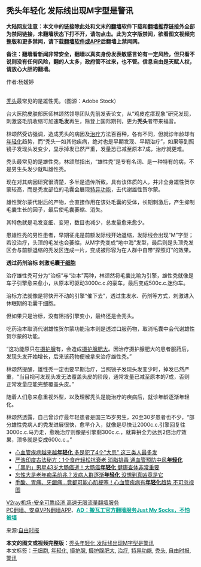  <h2>秃头年轻化 发际线出现M字型是警讯</h2> <p class="notice"><b>大陆网友注意：本文中的链接除此处和文末的<a href="https://github.com/bannedbook/fanqiang" >翻墙</a>软件下载和<a href="https://github.com/killgcd/justmysocks/blob/master/README.md">翻墙推荐</a>链接外全部为禁网链接，未翻墙状态下打不开，请勿点击。此为文字版禁闻，欲看图文视频完整版和更多禁闻，请下载<a href="https://github.com/bannedbook/fanqiang">翻墙软件或APP</a>后翻墙上禁闻网。</p><p>备注：翻墙看新闻非常安全，翻墙以真实身份发表敏感言论有一定风险，但只看不说则没有任何风险，翻的人太多，政府管不过来，也不管。信息自由是天赋人权，请放心大胆的翻墙。</b></p>  <div class="entry"> <p>作者:杨媛婷</p> <p><br /> <a href="https://www.bannedbook.org/bnews/tag/%E7%A7%83%E5%A4%B4/" class="st_tag internal_tag" rel="tag" title="标签 秃头 下的日志">秃头</a>最常见的是雄性秃。（图源：Adobe Stock） </p> <p>台大医院皮肤部医师林颂然领导团队先前发表论文，从“鸡皮疙瘩现象”研究发现，刺激竖毛肌收缩可加速<strong>毛发</strong>再生，除登上国际期刊，更为<strong>秃头</strong>者带来福音。 </p> <p>林颂然受访强调，造成秃头的病因及<a href="https://www.bannedbook.org/bnews/tag/%e6%b2%bb%e7%96%97/" class="st_tag internal_tag" rel="tag" title="标签 治疗 下的日志">治疗</a>方法百百种，各有不同，但就诊年龄却有<a href="https://www.bannedbook.org/bnews/tag/%E5%B9%B4%E8%BD%BB%E5%8C%96/" class="st_tag internal_tag" rel="tag" title="标签 年轻化 下的日志">年轻化</a>趋势，而“秃头一如其他疾病，绝对也是早期发现、早期治疗”，如果等到照镜子发现头发变少，显示掉发已然严重，发量恐已减至原本7成，治疗就更难。 </p> <p>秃头最常见的是雄性秃，林颂然指出，“雄性秃”是专有名词、是一种特有的病，不是男生头发少就叫雄性秃。 </p> <p>现在对其病因研究很清楚，多半是遗传所致。具有该体质的人，并非全身雄性贺尔蒙较高，而是秃发部位的毛囊会展现<span class='wp_keywordlink'><a href="https://www.qi-gong.me/gongneng/" title="特异功能" target="_blank">特异功能</a></span>，去代谢雄性贺尔蒙。 </p>  <p>雄性贺尔蒙代谢后的产物，会直接作用在该处毛囊的受体，长期刺激后，产生抑制毛囊生长的因子，最后使毛囊萎缩、消失。 </p> <p>其特色就是毛发变细、变短，数目也减少，总发量愈来愈少。 </p> <p>患雄性秃的男性患者，早期征兆是前额发际线开始退缩，发际线会出现“M”字型；若没治疗，头顶的毛发也会萎缩，从M字秃变成“地中海”发型，最后则是头顶秃发区会与前额退缩的秃发区连成一片，变成被形容为在人群中自带“探照灯”的效果。 </p> <p><strong>透过药剂治标 刺激毛囊<a href="https://www.bannedbook.org/bnews/tag/%E5%B9%B2%E7%BB%86%E8%83%9E/" class="st_tag internal_tag" rel="tag" title="标签 干细胞 下的日志">干细胞</a></strong> </p> <p>治疗雄性秃可分为“治标”与“治本”两种，林颂然将毛囊比喻为引擎，雄性秃就像是车子引擎愈来愈小，从原本可驱动3000c.c.的豪车，最后变成500c.c.迷你车。 </p> <p>治标方法就像是将快开不动的引擎“催下去”，透过生发水、药剂等方式，刺激进入休眠期的毛囊干细胞。 </p>  <p>但如果只是治标，没有阻挡引擎变小，最终还是会秃头。 </p> <p>吃药治本取消代谢雄性贺尔蒙功能治本则是透过口服药物，取消毛囊中会代谢雄性贺尔蒙的功能。 </p> <p>“这功能原只在<a href="https://www.bannedbook.org/bnews/tag/%E6%91%84%E6%8A%A4%E8%85%BA/" class="st_tag internal_tag" rel="tag" title="标签 摄护腺 下的日志">摄护腺</a>有，会造成<a href="https://www.bannedbook.org/bnews/tag/%E6%91%84%E6%8A%A4%E8%85%BA%E8%82%A5%E5%A4%A7/" class="st_tag internal_tag" rel="tag" title="标签 摄护腺肥大 下的日志">摄护腺肥大</a>。因治疗摄护腺肥大的患者服药后，发现头发开始增长，后来该药物便被拿来治疗雄性秃。” </p> <p>林颂然提醒，雄性秃一定也要早期治疗，当照镜子发现头发变少时，掉发已然严重，“当目视可发现头发无法覆盖头皮的阶段，通常发量已减至原本的7成，否则正常发量应能完整覆盖头皮。” </p> <p>随着人们愈来愈重视外型，以及理解秃头是能治疗的疾病后，就诊年龄逐渐年轻化。 </p> <p>林颂然透露，自己曾诊疗最年轻患者是国三15岁男生，20至30岁患者也不少，“部分雄性秃病人的秃发进展很快，愈早介入，就像是尽快让2000c.c.引擎回复往3000c.c.马力走，愈晚治疗则像是引擎剩300c.c.，就算拚全力达到2倍治疗效果，顶多就是变成600c.c.。” </p>  <ul class='op-related-articles' title='相关阅读'> <li><a href='https://www.bannedbook.org/bnews/health/20201020/1416876.html' target='_blank'>心血管疾病越来越<b>年轻化</b> 多是犯了4个"大忌" 这三类人最多发</a></li> <li><a href='https://www.bannedbook.org/bnews/health/20201016/1414798.html' target='_blank'>严浩印度古法秘方：1个食疗轻松抗衰老 消脂排毒 通血管预防中风<b>年轻化</b></a></li> <li><a href='https://www.bannedbook.org/bnews/health/20201006/1408933.html' target='_blank'>「黑豹」男星43岁大肠癌逝！大肠癌<b>年轻化</b> 健康查体非常重要</a></li> <li><a href='https://www.bannedbook.org/bnews/health/20200927/1404009.html' target='_blank'>忘性大是老年痴呆前兆？发病人群逐渐<b>年轻化</b> 没想到真凶竟是它</a></li> <li><a href='https://www.bannedbook.org/bnews/health/20200918/1398646.html' target='_blank'>手酸、胃痛、牙龈痛…竟都可能心肌梗塞！心血管疾病有<b>年轻化</b>趋势 不可忽视图</a></li> </ul> <p class="texttj"> <a href="https://www.bannedbook.org/forum23/topic22702.html" target="_blank">V2ray机场-安全可靠经济 高速无限流量翻墙服务</a><br/> <a href="https://github.com/bannedbook/fanqiang/wiki/%E7%A6%81%E9%97%BB%E7%BD%91%E5%AE%89%E5%8D%93%E7%BF%BB%E5%A2%99%E6%96%B0%E9%97%BBAPP" target="_blank">PC翻墙、安卓VPN翻墙APP</a>、<span onclick="window.open('https://github.com/killgcd/justmysocks/blob/master/README.md')" style="font-weight:bold;color:#00A191;cursor:pointer;text-decoration:underline;outline:none">AD：搬瓦工官方翻墙服务Just My Socks，不怕被墙</span></p><p>来源:<a href="https://www.bannedbook.org/bnews/tag/%e8%87%aa%e7%94%b1%e6%97%b6%e6%8a%a5/" class="st_tag internal_tag" rel="tag" title="标签 自由时报 下的日志">自由时报</a></p><a name='sharetosocial'></a>       <div><b>本文的图文或视频完整版</b>：<a href='https://www.bannedbook.org/bnews/comments/20201024/1419579.html'>秃头年轻化 发际线出现M字型是警讯</a></div>  </div><!--END ENTRY--> <div class="postfooter"> <div>本文标签：<a href="https://www.bannedbook.org/bnews/tag/%E5%B9%B2%E7%BB%86%E8%83%9E/" rel="tag">干细胞</a>, <a href="https://www.bannedbook.org/bnews/tag/%E5%B9%B4%E8%BD%BB%E5%8C%96/" rel="tag">年轻化</a>, <a href="https://www.bannedbook.org/bnews/tag/%E6%91%84%E6%8A%A4%E8%85%BA/" rel="tag">摄护腺</a>, <a href="https://www.bannedbook.org/bnews/tag/%E6%91%84%E6%8A%A4%E8%85%BA%E8%82%A5%E5%A4%A7/" rel="tag">摄护腺肥大</a>, <a href="https://www.bannedbook.org/bnews/tag/%e6%b2%bb%e7%96%97/" rel="tag">治疗</a>, <a href="https://www.bannedbook.org/bnews/tag/%e7%89%b9%e5%bc%82%e5%8a%9f%e8%83%bd/" rel="tag">特异功能</a>, <a href="https://www.bannedbook.org/bnews/tag/%E7%A7%83%E5%A4%B4/" rel="tag">秃头</a>, <a href="https://www.bannedbook.org/bnews/tag/%e8%87%aa%e7%94%b1%e6%97%b6%e6%8a%a5/" rel="tag">自由时报</a>, <a href="https://www.bannedbook.org/bnews/tag/%E8%AD%A6%E8%AE%AF/" rel="tag">警讯</a></div>  </div><!--END POSTFOOTER--> 